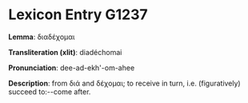 # Lexicon Entry G1237

**Lemma**: διαδέχομαι

**Transliteration (xlit)**: diadéchomai

**Pronunciation**: dee-ad-ekh'-om-ahee

**Description**:
from διά and δέχομαι; to receive in turn, i.e. (figuratively) succeed to:--come after.
